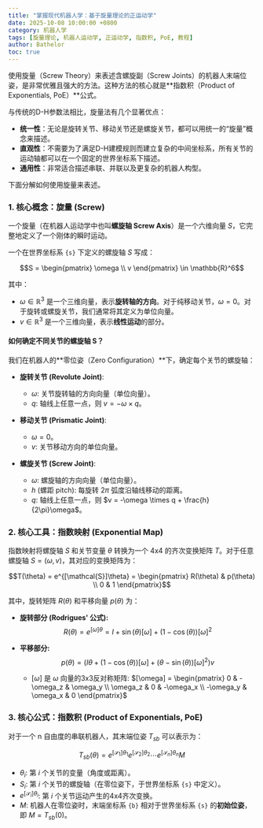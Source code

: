 ```yaml
---
title: "掌握现代机器人学：基于旋量理论的正运动学"
date: 2025-10-08 10:00:00 +0800
category: 机器人学
tags: [旋量理论, 机器人运动学, 正运动学, 指数积, PoE, 教程]
author: Bathelor
toc: true
---
```


使用旋量（Screw Theory）来表述含螺旋副（Screw Joints）的机器人末端位姿，是非常优雅且强大的方法。这种方法的核心就是**指数积（Product of Exponentials, PoE）**公式。

与传统的D-H参数法相比，旋量法有几个显著优点：
* **统一性**：无论是旋转关节、移动关节还是螺旋关节，都可以用统一的“旋量”概念来描述。
* **直观性**：不需要为了满足D-H建模规则而建立复杂的中间坐标系，所有关节的运动轴都可以在一个固定的世界坐标系下描述。
* **通用性**：非常适合描述串联、并联以及更复杂的机器人构型。

下面分解如何使用旋量来表述。

### 1. 核心概念：旋量 (Screw)

一个旋量（在机器人运动学中也叫**螺旋轴 Screw Axis**）是一个六维向量 $S$，它完整地定义了一个刚体的瞬时运动。

一个在世界坐标系 `{s}` 下定义的螺旋轴 $S$ 写成：

$$S = \begin{pmatrix} \omega \\ v \end{pmatrix} \in \mathbb{R}^6$$

其中：
* $\omega \in \mathbb{R}^3$ 是一个三维向量，表示**旋转轴的方向**。对于纯移动关节，$\omega = 0$。对于旋转或螺旋关节，我们通常将其定义为单位向量。
* $v \in \mathbb{R}^3$ 是一个三维向量，表示**线性运动**的部分。

#### 如何确定不同关节的螺旋轴 S？

我们在机器人的**零位姿（Zero Configuration）**下，确定每个关节的螺旋轴：

* **旋转关节 (Revolute Joint)**:
    * $\omega$: 关节旋转轴的方向向量（单位向量）。
    * $q$: 轴线上任意一点，则 $v = -\omega \times q$。

* **移动关节 (Prismatic Joint)**:
    * $\omega = 0$。
    * $v$: 关节移动方向的单位向量。

* **螺旋关节 (Screw Joint)**:
    * $\omega$: 螺旋轴的方向向量（单位向量）。
    * $h$ (螺距 pitch): 每旋转 $2\pi$ 弧度沿轴线移动的距离。
    * $q$: 轴线上任意一点，则 $v = -\omega \times q + \frac{h}{2\pi}\omega$。

### 2. 核心工具：指数映射 (Exponential Map)

指数映射将螺旋轴 $S$ 和关节变量 $\theta$ 转换为一个 4x4 的齐次变换矩阵 $T$。对于任意螺旋轴 $S=(\omega, v)$，其对应的变换矩阵为：

$$T(\theta) = e^{[\mathcal{S}]\theta} = \begin{pmatrix} R(\theta) & p(\theta) \\ 0 & 1 \end{pmatrix}$$

其中，旋转矩阵 $R(\theta)$ 和平移向量 $p(\theta)$ 为：

* **旋转部分 (Rodrigues' 公式):**
    $$R(\theta) = e^{[\omega]\theta} = I + \sin(\theta)[\omega] + (1 - \cos(\theta))[\omega]^2$$

* **平移部分:**
    $$p(\theta) = \left( I\theta + (1-\cos(\theta))[\omega] + (\theta - \sin(\theta))[\omega]^2 \right) v$$

    * $[\omega]$ 是 $\omega$ 向量的3x3反对称矩阵: $[\omega] = \begin{pmatrix} 0 & -\omega_z & \omega_y \\ \omega_z & 0 & -\omega_x \\ -\omega_y & \omega_x & 0 \end{pmatrix}$

### 3. 核心公式：指数积 (Product of Exponentials, PoE)

对于一个 n 自由度的串联机器人，其末端位姿 $T_{sb}$ 可以表示为：

$$T_{sb}(\theta) = e^{[\mathcal{S}_1]\theta_1} e^{[\mathcal{S}_2]\theta_2} \cdots e^{[\mathcal{S}_n]\theta_n} M$$

* $\theta_i$: 第 $i$ 个关节的变量（角度或距离）。
* $S_i$: 第 $i$ 个关节的螺旋轴（在零位姿下，于世界坐标系 `{s}` 中定义）。
* $e^{[\mathcal{S}_i]\theta_i}$: 第 $i$ 个关节运动产生的4x4齐次变换。
* $M$: 机器人在零位姿时，末端坐标系 `{b}` 相对于世界坐标系 `{s}` 的**初始位姿**，即 $M=T_{sb}(0)$。
